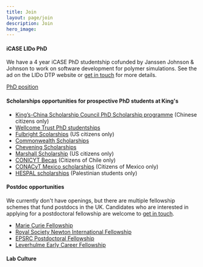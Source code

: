 ```yaml
---
title: Join
layout: page/join
description: Join
hero_image: 
---
```


<div>
<h4 class="margin-top-2 margin-bottom-1 font-bold">iCASE LIDo PhD </h4>


We have a 4 year iCASE PhD studentship cofunded by Janssen Johnson & Johnson to work on software development for polymer simulations. See the ad on the LIDo DTP website or [get in touch](mailto:micaela.matta@kcl.ac.uk) for more details.
  

<a class="button primary rounded" href="https://www.lido-dtp.ac.uk/apply/apply-icase-studentship/software-toolkits-silico-screening-polymer-excipients-drug" target="_blank">PhD position</a></div>


<h4 class="margin-top-2 margin-bottom-1 font-bold">Scholarships opportunities for prospective PhD students at King's</h4> 

- [King’s-China Scholarship Council PhD Scholarship programme](https://www.kcl.ac.uk/study-legacy/funding/kings-china-scholarship-council-phd-scholarship-programme-k-csc) (Chinese citizens only)
- [Wellcome Trust PhD studentships](https://wellcome.org/grant-funding/schemes/four-year-phd-programmes-studentships-basic-scientists)
- [Fulbright Scolarships](https://www.kcl.ac.uk/study-legacy/funding/fulbright-postgraduate-scholarship) (US citizens only)
- [Commonwealth Scholarships](https://cscuk.fcdo.gov.uk/about-us/scholarships-and-fellowships/)
- [Chevening Scholarships](https://www.kcl.ac.uk/study-legacy/funding/chevening-scholarships)
- [Marshall Scholarship](http://www.marshallscholarship.org/apply/eligibility) (US citizens only)
- [CONICYT Becas](https://www.kcl.ac.uk/study-legacy/funding/anidconicyt-becas-chile) (Citizens of Chile only)
- [CONACyT Mexico scholarships](https://www.kcl.ac.uk/study-legacy/funding/conacyt-mexico-scholarships) (Citizens of Mexico only)
- [HESPAL scholarships](https://www.kcl.ac.uk/study-legacy/funding/hespal) (Palestinian students only)


<h4 class="margin-top-2 margin-bottom-1 font-bold">Postdoc opportunities</h4>

We currently don't have openings, but there are multiple fellowship schemes that fund postdocs in the UK. Candidates who are interested in applying for a postdoctoral fellowship are welcome to [get in touch](mailto:micaela.matta@kcl.ac.uk).

- [Marie Curie Fellowship](https://marie-sklodowska-curie-actions.ec.europa.eu)
- [Royal Society Newton International Fellowship](https://royalsociety.org/grants-schemes-awards/grants/newton-international/)
- [EPSRC Postdoctoral Fellowship](https://www.ukri.org/opportunity/epsrc-postdoctoral-fellowship/)
- [Leverhulme Early Career Fellowship](https://www.leverhulme.ac.uk/early-career-fellowships) 

<h4 class="margin-top-2 margin-bottom-1 font-bold">Lab Culture</h4>

<src img="assets/images/join/join-page-image.jpg">
